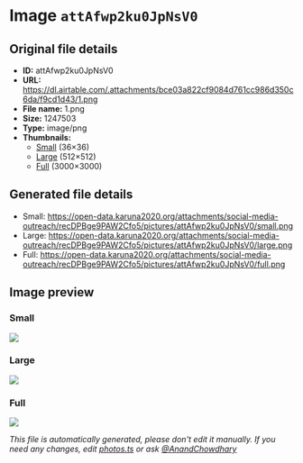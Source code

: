 # Image `attAfwp2ku0JpNsV0`

## Original file details

- **ID:** attAfwp2ku0JpNsV0
- **URL:** https://dl.airtable.com/.attachments/bce03a822cf9084d761cc986d350c6da/f9cd1d43/1.png
- **File name:** 1.png
- **Size:** 1247503
- **Type:** image/png
- **Thumbnails:**
  - [Small](https://dl.airtable.com/.attachmentThumbnails/56d72b384b5b22bf1f56d5f42b493578/4d338b49) (36×36)
  - [Large](https://dl.airtable.com/.attachmentThumbnails/f6f47ab2c1b417028d738401d818a476/922e281e) (512×512)
  - [Full](https://dl.airtable.com/.attachmentThumbnails/11022677dbedb7749cd325d09b00a12f/471e677c) (3000×3000)

## Generated file details

- Small: https://open-data.karuna2020.org/attachments/social-media-outreach/recDPBge9PAW2Cfo5/pictures/attAfwp2ku0JpNsV0/small.png
- Large: https://open-data.karuna2020.org/attachments/social-media-outreach/recDPBge9PAW2Cfo5/pictures/attAfwp2ku0JpNsV0/large.png
- Full: https://open-data.karuna2020.org/attachments/social-media-outreach/recDPBge9PAW2Cfo5/pictures/attAfwp2ku0JpNsV0/full.png

## Image preview

### Small

![](https://open-data.karuna2020.org/attachments/social-media-outreach/recDPBge9PAW2Cfo5/pictures/attAfwp2ku0JpNsV0/small.png)

### Large

![](https://open-data.karuna2020.org/attachments/social-media-outreach/recDPBge9PAW2Cfo5/pictures/attAfwp2ku0JpNsV0/large.png)

### Full

![](https://open-data.karuna2020.org/attachments/social-media-outreach/recDPBge9PAW2Cfo5/pictures/attAfwp2ku0JpNsV0/full.png)

_This file is automatically generated, please don't edit it manually. If you need any changes, edit [photos.ts](/photos.ts) or ask [@AnandChowdhary](https://github.com/AnandChowdhary)_
